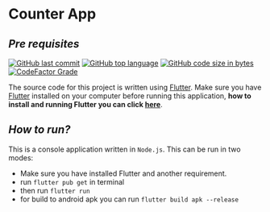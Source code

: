 # Counter App

## _Pre requisites_
[![GitHub last commit](https://img.shields.io/github/last-commit/suryakka/counter-app?logo=github)](https://github.com/suryakka/counter-app/commits/main) [![GitHub top language](https://img.shields.io/github/languages/top/suryakka/counter-app?label=Dart&logo=Dart)](https://img.shields.io/github/languages/top/suryakka/counter-app?label=Dart&logo=Dart) [![GitHub code size in bytes](https://img.shields.io/github/languages/code-size/suryakka/counter-app?logo=github&color=teal)](https://img.shields.io/github/languages/code-size/suryakka/counter-app?logo=github&color=teal) [![CodeFactor Grade](https://img.shields.io/codefactor/grade/github/suryakka/counter-app/master?logo=codefactor&logoColor=white)
](https://img.shields.io/codefactor/grade/github/suryakka/counter-app/master?logo=codefactor&logoColor=white)

The source code for this project is written using [Flutter](https://flutter.dev/). Make sure you have [Flutter](https://flutter.dev/) installed on your computer before running this application, **how to install and running Flutter you can click [here](https://nodejs.org/en/download/)**.

## _How to run?_

This is a console application written in `Node.js`. This can be run in two modes:

- Make sure you have installed Flutter and another requirement.
- run `flutter pub get` in terminal
- then run `flutter run`
- for build to android apk you can run `flutter build apk --release`
